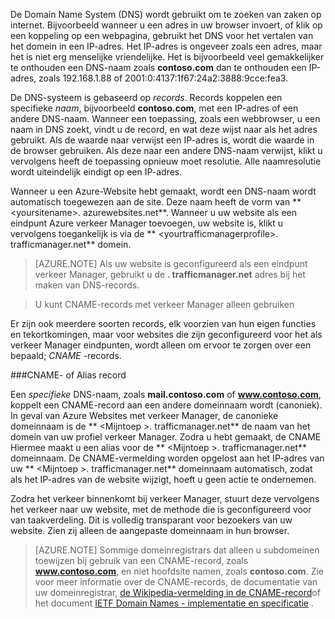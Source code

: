 De Domain Name System (DNS) wordt gebruikt om te zoeken van zaken op internet. Bijvoorbeeld wanneer u een adres in uw browser invoert, of klik op een koppeling op een webpagina, gebruikt het DNS voor het vertalen van het domein in een IP-adres. Het IP-adres is ongeveer zoals een adres, maar het is niet erg menselijke vriendelijke. Het is bijvoorbeeld veel gemakkelijker te onthouden een DNS-naam zoals **contoso.com** dan te onthouden een IP-adres, zoals 192.168.1.88 of 2001:0:4137:1f67:24a2:3888:9cce:fea3.

De DNS-systeem is gebaseerd op *records*. Records koppelen een specifieke *naam*, bijvoorbeeld **contoso.com**, met een IP-adres of een andere DNS-naam. Wanneer een toepassing, zoals een webbrowser, u een naam in DNS zoekt, vindt u de record, en wat deze wijst naar als het adres gebruikt. Als de waarde naar verwijst een IP-adres is, wordt die waarde in de browser gebruiken. Als deze naar een andere DNS-naam verwijst, klikt u vervolgens heeft de toepassing opnieuw moet resolutie. Alle naamresolutie wordt uiteindelijk eindigt op een IP-adres.

Wanneer u een Azure-Website hebt gemaakt, wordt een DNS-naam wordt automatisch toegewezen aan de site. Deze naam heeft de vorm van ** &lt;yoursitename&gt;. azurewebsites.net**. Wanneer u uw website als een eindpunt Azure verkeer Manager toevoegen, uw website is, klikt u vervolgens toegankelijk is via de ** &lt;yourtrafficmanagerprofile&gt;. trafficmanager.net** domein.

> [AZURE.NOTE] Als uw website is geconfigureerd als een eindpunt verkeer Manager, gebruikt u de **. trafficmanager.net** adres bij het maken van DNS-records.

> U kunt CNAME-records met verkeer Manager alleen gebruiken

Er zijn ook meerdere soorten records, elk voorzien van hun eigen functies en tekortkomingen, maar voor websites die zijn geconfigureerd voor het als verkeer Manager eindpunten, wordt alleen om ervoor te zorgen over een bepaald; *CNAME* -records.

###<a name="cname-or-alias-record"></a>CNAME- of Alias record

Een *specifieke* DNS-naam, zoals **mail.contoso.com** of **www.contoso.com**, koppelt een CNAME-record aan een andere domeinnaam wordt (canoniek). In geval van Azure Websites met verkeer Manager, de canonieke domeinnaam is de ** &lt;Mijntoep >. trafficmanager.net** de naam van het domein van uw profiel verkeer Manager. Zodra u hebt gemaakt, de CNAME Hiermee maakt u een alias voor de ** &lt;Mijntoep >. trafficmanager.net** domeinnaam. De CNAME-vermelding worden opgelost aan het IP-adres van uw ** &lt;Mijntoep >. trafficmanager.net** domeinnaam automatisch, zodat als het IP-adres van de website wijzigt, hoeft u geen actie te ondernemen.

Zodra het verkeer binnenkomt bij verkeer Manager, stuurt deze vervolgens het verkeer naar uw website, met de methode die is geconfigureerd voor van taakverdeling. Dit is volledig transparant voor bezoekers van uw website. Zien zij alleen de aangepaste domeinnaam in hun browser.

> [AZURE.NOTE] Sommige domeinregistrars dat alleen u subdomeinen toewijzen bij gebruik van een CNAME-record, zoals **www.contoso.com**, en niet hoofdsite namen, zoals **contoso.com**. Zie voor meer informatie over de CNAME-records, de documentatie van uw domeinregistrar, <a href="http://en.wikipedia.org/wiki/CNAME_record">de Wikipedia-vermelding in de CNAME-record</a>of het document <a href="http://tools.ietf.org/html/rfc1035">IETF Domain Names - implementatie en specificatie</a> .
